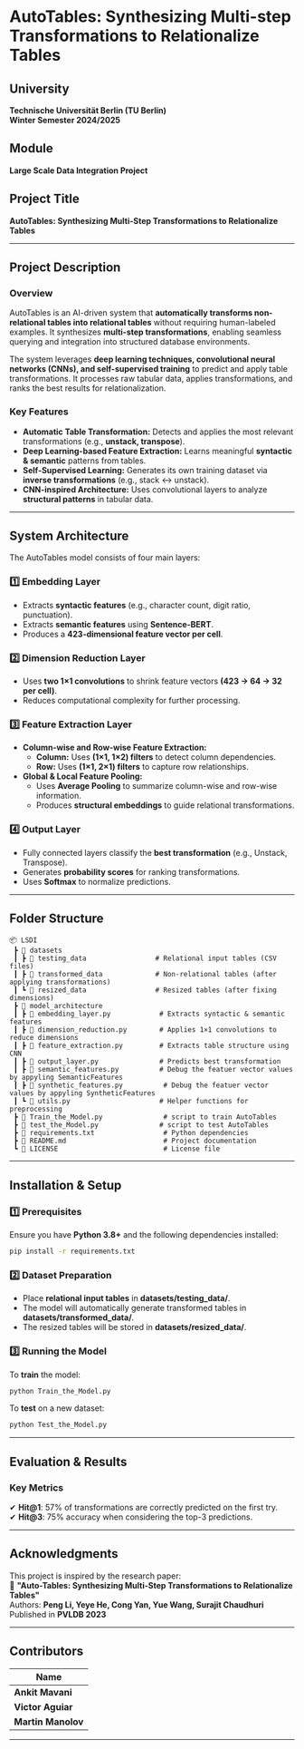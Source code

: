 # **AutoTables: Synthesizing Multi-step Transformations to Relationalize Tables**

## **University**

**Technische Universität Berlin (TU Berlin)**  
**Winter Semester 2024/2025**

## **Module**

**Large Scale Data Integration Project**

## **Project Title**

**AutoTables: Synthesizing Multi-Step Transformations to Relationalize Tables**

---

## **Project Description**

### **Overview**

AutoTables is an AI-driven system that **automatically transforms non-relational tables into relational tables** without requiring human-labeled examples. It synthesizes **multi-step transformations**, enabling seamless querying and integration into structured database environments.

The system leverages **deep learning techniques, convolutional neural networks (CNNs), and self-supervised training** to predict and apply table transformations. It processes raw tabular data, applies transformations, and ranks the best results for relationalization.

### **Key Features**

- **Automatic Table Transformation:** Detects and applies the most relevant transformations (e.g., **unstack, transpose**).
- **Deep Learning-based Feature Extraction:** Learns meaningful **syntactic & semantic** patterns from tables.
- **Self-Supervised Learning:** Generates its own training dataset via **inverse transformations** (e.g., stack ↔ unstack).
- **CNN-inspired Architecture:** Uses convolutional layers to analyze **structural patterns** in tabular data.

---

## **System Architecture**

The AutoTables model consists of four main layers:

### 1️⃣ **Embedding Layer**

- Extracts **syntactic features** (e.g., character count, digit ratio, punctuation).
- Extracts **semantic features** using **Sentence-BERT**.
- Produces a **423-dimensional feature vector per cell**.

### 2️⃣ **Dimension Reduction Layer**

- Uses **two 1×1 convolutions** to shrink feature vectors **(423 → 64 → 32 per cell)**.
- Reduces computational complexity for further processing.

### 3️⃣ **Feature Extraction Layer**

- **Column-wise and Row-wise Feature Extraction:**
  - **Column:** Uses **(1×1, 1×2) filters** to detect column dependencies.
  - **Row:** Uses **(1×1, 2×1) filters** to capture row relationships.
- **Global & Local Feature Pooling:**
  - Uses **Average Pooling** to summarize column-wise and row-wise information.
  - Produces **structural embeddings** to guide relational transformations.

### 4️⃣ **Output Layer**

- Fully connected layers classify the **best transformation** (e.g., Unstack, Transpose).
- Generates **probability scores** for ranking transformations.
- Uses **Softmax** to normalize predictions.

---

## **Folder Structure**

```
📦 LSDI
 ┣ 📂 datasets
 ┃ ┣ 📂 testing_data                 # Relational input tables (CSV files)
 ┃ ┣ 📂 transformed_data             # Non-relational tables (after applying transformations)
 ┃ ┗ 📂 resized_data                 # Resized tables (after fixing dimensions)
 ┣ 📂 model_architecture
 ┃ ┣ 📜 embedding_layer.py            # Extracts syntactic & semantic features
 ┃ ┣ 📜 dimension_reduction.py        # Applies 1×1 convolutions to reduce dimensions
 ┃ ┣ 📜 feature_extraction.py         # Extracts table structure using CNN
 ┃ ┣ 📜 output_layer.py               # Predicts best transformation
 ┃ ┣ 📜 semantic_features.py          # Debug the featuer vector values by appyling SemanticFeatures
 ┃ ┣ 📜 synthetic_features.py          # Debug the featuer vector values by appyling SyntheticFeatures
 ┃ ┗ 📜 utils.py                      # Helper functions for preprocessing
 ┣ 📜 Train_the_Model.py               # script to train AutoTables
 ┣ 📜 test_the_Model.py               # script to test AutoTables
 ┣ 📜 requirements.txt                 # Python dependencies
 ┣ 📜 README.md                        # Project documentation
 ┗ 📜 LICENSE                          # License file
```

---

## **Installation & Setup**

### **1️⃣ Prerequisites**

Ensure you have **Python 3.8+** and the following dependencies installed:

```bash
pip install -r requirements.txt
```

### **2️⃣ Dataset Preparation**

- Place **relational input tables** in **datasets/testing_data/**.
- The model will automatically generate transformed tables in **datasets/transformed_data/**.
- The resized tables will be stored in **datasets/resized_data/**.

### **3️⃣ Running the Model**

To **train** the model:

```bash
python Train_the_Model.py
```

To **test** on a new dataset:

```bash
python Test_the_Model.py
```

---

## **Evaluation & Results**

### **Key Metrics**

✔ **Hit@1**: 57% of transformations are correctly predicted on the first try.  
✔ **Hit@3**: 75% accuracy when considering the top-3 predictions.

---

## **Acknowledgments**

This project is inspired by the research paper:  
📄 **"Auto-Tables: Synthesizing Multi-Step Transformations to Relationalize Tables"**  
Authors: **Peng Li, Yeye He, Cong Yan, Yue Wang, Surajit Chaudhuri**  
Published in **PVLDB 2023**

---

## **Contributors**

| Name               |
| ------------------ |
| **Ankit Mavani**   |
| **Victor Aguiar**  |
| **Martin Manolov** |

---
